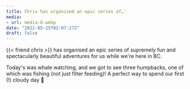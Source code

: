 ```yaml
---
title: Chris has organised an epic series of…'
media:
- url: media-0.webp
date: "2022-05-25T02:07:27Z"
draft: false
---
```

{{< friend chris >}} has organised an epic series of supremely fun and spectacularly beautiful adventures for us while we're here in BC.

Today's was whale watching, and we got to see three humpbacks, one of which was fishing \(not just filter feeding\)\! A perfect way to spend our first \(\!\) cloudy day 🐳
